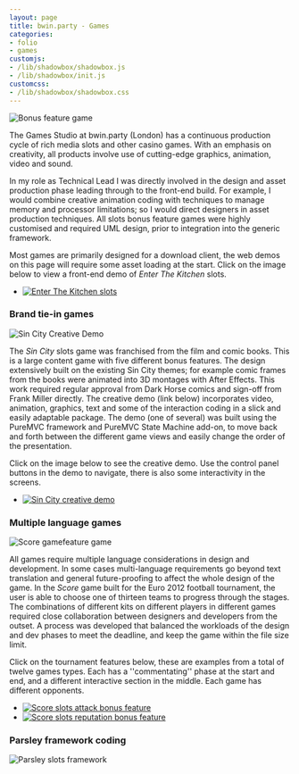 ```yaml
---
layout: page
title: bwin.party - Games
categories:
- folio
- games
customjs:
- /lib/shadowbox/shadowbox.js
- /lib/shadowbox/init.js
customcss:
- /lib/shadowbox/shadowbox.css
---
```


<div id="folio-content">

  <div class="folio-images">
    <img class="main-large" src="{{ site.baseurl }}/images/folio-media/pg/pg_ENTR_large.jpg" alt="Bonus feature game" />
  </div>

  <p>The Games Studio at bwin.party (London) has a continuous production cycle of rich media slots and other casino games. With an emphasis on creativity, all products involve use of cutting-edge graphics, animation, video and sound.</p>

  <p>In my role as Technical Lead I was directly involved in the design and asset production phase leading through to the front-end build. For example, I would combine creative animation coding with techniques to manage memory and processor limitations;
    so I would direct designers in asset production techniques. All slots bonus feature games were highly customised and required UML design, prior to integration into the generic framework.</p>

  <p>Most games are primarily designed for a download client, the web demos on this page will require some asset loading at the start. Click on the image below to view a front-end demo of
    <em>Enter The Kitchen</em> slots.</p>

  <div class="folio-links">
    <ul>
      <li>
        <a href="{{ site.baseurl }}/images/folio-media/SimplePreloader_1024x728.swf?loadTarget={{ site.baseurl }}/images/folio-media/pg/entr/ENTR.swf?rootPath={{ site.baseurl }}/images/folio-media/pg/entr/" rel="shadowbox;height=728;width=1024" title="Enter The Kitchen slots">
          <img src="{{ site.baseurl }}/images/folio-media/pg/pg_thumbENTR.png" alt="Enter The Kitchen slots" />
        </a>
      </li>
    </ul>
    <div class="clearfix"></div>
  </div>

  <div class="folio-line-divider"></div>

  <h3>Brand tie-in games</h3>

  <div class="folio-images">
    <img class="main-large" src="{{ site.baseurl }}/images/folio-media/pg/pg_SCTY_large.jpg" alt="Sin City Creative Demo" />
  </div>

  <p>The
    <em>Sin City</em> slots game was franchised from the film and comic books. This is a large content game with five different bonus features. The design extensively built on the existing Sin City themes; for example comic frames from the books were animated
    into 3D montages with After Effects. This work required regular approval from Dark Horse comics and sign-off from Frank Miller directly. The creative demo (link below) incorporates video, animation, graphics, text and some of the interaction coding
    in a slick and easily adaptable package. The demo (one of several) was built using the PureMVC framework and PureMVC State Machine add-on, to move back and forth between the different game views and easily change the order of the presentation.</p>
  <p>Click on the image below to see the creative demo. Use the control panel buttons in the demo to navigate, there is also some interactivity in the screens.</p>

  <div class="folio-links">
    <ul>
      <li>
        <a href="{{ site.baseurl }}/images/folio-media/SimplePreloader_1024x728.swf?loadTarget={{ site.baseurl }}/images/folio-media/pg/scty/SinCityDemo.swf?rootPath={{ site.baseurl }}/images/folio-media/pg/scty/" rel="shadowbox;height=728;width=1024" title="Sin City creative demo">
          <img src="{{ site.baseurl }}/images/folio-media/pg/pg_thumbSCTY.png" alt="Sin City creative demo" />
        </a>
      </li>
    </ul>
    <div class="clearfix"></div>
  </div>

  <div class="folio-line-divider"></div>

  <h3>Multiple language games</h3>

  <div class="folio-images">
    <img class="main-large" src="{{ site.baseurl }}/images/folio-media/pg/pg_GOAL_large.jpg" alt="Score gamefeature game" />
  </div>

  <p>All games require multiple language considerations in design and development. In some cases multi-language requirements go beyond text translation and general future-proofing to affect the whole design of the game. In the
    <em>Score</em> game built for the Euro 2012 football tournament, the user is able to choose one of thirteen teams to progress through the stages. The combinations of different kits on different players in different games required close collaboration between
    designers and developers from the outset. A process was developed that balanced the workloads of the design and dev phases to meet the deadline, and keep the game within the file size limit.</p>

  <p>Click on the tournament features below, these are examples from a total of twelve games types. Each has a ''commentating'' phase at the start and end, and a different interactive section in the middle. Each game has different opponents.</p>

  <div class="folio-links">
    <ul>
      <li>
        <a href="{{ site.baseurl }}/images/folio-media/SimplePreloader_1024x728.swf?loadTarget={{ site.baseurl }}/images/folio-media/pg/goal/GOALBF_Attack_FreeKick.swf?rootPath={{ site.baseurl }}/images/folio-media/pg/goal/" rel="shadowbox;height=728;width=1024" title="Score slots attack bonus feature">
          <img src="{{ site.baseurl }}/images/folio-media/pg/pg_thumbGOALAttack.png" alt="Score slots attack bonus feature" />
        </a>
      </li>
      <!--<li>
        <a href="{{ site.baseurl }}/images/folio-media/SimplePreloader_1024x728.swf?loadTarget={{ site.baseurl }}/images/folio-media/pg/goal/GOALBF_Defence_Penalty.swf?rootPath={{ site.baseurl }}/images/folio-media/pg/goal/" rel="shadowbox;height=728;width=1024" title="Score slots defence bonus feature">
          <img src="{{ site.baseurl }}/images/folio-media/pg/pg_thumbGOALDefence.png" alt="Score slots defence bonus feature" />
        </a>
      </li>-->
      <li>
        <a href="{{ site.baseurl }}/images/folio-media/SimplePreloader_1024x728.swf?loadTarget={{ site.baseurl }}/images/folio-media/pg/goal/GOALBF_Reputation_Diving.swf?rootPath={{ site.baseurl }}/images/folio-media/pg/goal/" rel="shadowbox;height=728;width=1024" title="Score slots reputation bonus feature">
          <img src="{{ site.baseurl }}/images/folio-media/pg/pg_thumbGOALReputation.png" alt="Score slots reputation bonus feature" />
        </a>
      </li>
      <!--<li>
        <a href="{{ site.baseurl }}/images/folio-media/SimplePreloader_1024x728.swf?loadTarget={{ site.baseurl }}/images/folio-media/pg/goal/GOALBF_Teamwork_Throwin.swf?rootPath={{ site.baseurl }}/images/folio-media/pg/goal/" rel="shadowbox;height=728;width=1024" title="Score slots teamwork bonus feature">
          <img src="{{ site.baseurl }}/images/folio-media/pg/pg_thumbGOALTeamwork.png" alt="Score slots teamwork bonus feature" />
        </a>
      </li>-->
    </ul>
    <div class="clearfix"></div>
  </div>

  <div class="folio-line-divider"></div>

  <h3>Parsley framework coding</h3>

  <div class="folio-images">
    <img class="main-large" src="{{ site.baseurl }}/images/folio-media/pg/pg_Parsley_Large.jpg" alt="Parsley slots framework" />
  </div>

  <!--<p>Click on the image below</p>

  <div class="folio-links">
    <ul>
      <li>
        <a href="{{ site.baseurl }}/images/folio-media/SimplePreloader_1024x728.swf?loadTarget={{ site.baseurl }}/images/folio-media/pg/parsley/ParsleyPOC.swf?rootPath={{ site.baseurl }}/images/folio-media/pg/parsley/" rel="shadowbox;height=728;width=1024" title="Parsley slots framework">
          <img src="{{ site.baseurl }}/images/folio-media/pg/pg_thumbParsley.png" alt="Parsley slots framework" />
        </a>
      </li>
    </ul>
    <div class="clearfix"></div>
  </div>-->

</div>
